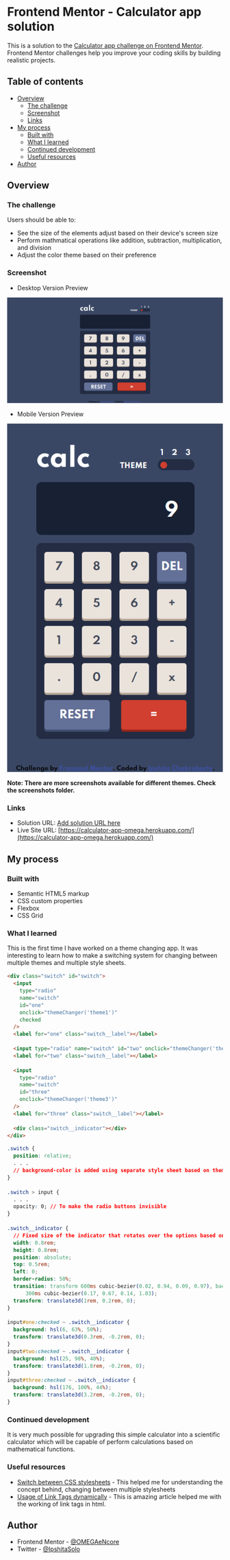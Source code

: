 # Frontend Mentor - Calculator app solution

This is a solution to the [Calculator app challenge on Frontend Mentor](https://www.frontendmentor.io/challenges/calculator-app-9lteq5N29). Frontend Mentor challenges help you improve your coding skills by building realistic projects.

## Table of contents

- [Overview](#overview)
  - [The challenge](#the-challenge)
  - [Screenshot](#screenshot)
  - [Links](#links)
- [My process](#my-process)
  - [Built with](#built-with)
  - [What I learned](#what-i-learned)
  - [Continued development](#continued-development)
  - [Useful resources](#useful-resources)
- [Author](#author)

## Overview

### The challenge

Users should be able to:

- See the size of the elements adjust based on their device's screen size
- Perform mathmatical operations like addition, subtraction, multiplication, and division
- Adjust the color theme based on their preference

### Screenshot

- Desktop Version Preview

[<img src="./screenshots/desktop-theme1.png" alt="Desktop Version"/>](./screenshots/desktop-theme1.png)

- Mobile Version Preview

[<img src="./screenshots/mobile-theme1.png" alt="Mobile Version"/>](./screenshots/mobile-theme1.png)

**Note: There are more screenshots available for different themes. Check the screenshots folder.**

### Links

- Solution URL: [Add solution URL here](https://your-solution-url.com)
- Live Site URL: [https://calculator-app-omega.herokuapp.com/](https://calculator-app-omega.herokuapp.com/)

## My process

### Built with

- Semantic HTML5 markup
- CSS custom properties
- Flexbox
- CSS Grid

### What I learned

This is the first time I have worked on a theme changing app. It was interesting to learn how to make a switching system for changing between multiple themes and multiple style sheets.

```html
<div class="switch" id="switch">
  <input
    type="radio"
    name="switch"
    id="one"
    onclick="themeChanger('theme1')"
    checked
  />
  <label for="one" class="switch__label"></label>

  <input type="radio" name="switch" id="two" onclick="themeChanger('theme2')" />
  <label for="two" class="switch__label"></label>

  <input
    type="radio"
    name="switch"
    id="three"
    onclick="themeChanger('theme3')"
  />
  <label for="three" class="switch__label"></label>

  <div class="switch__indicator"></div>
</div>
```

```css
.switch {
  position: relative;
  . . .
  // background-color is added using separate style sheet based on theme
}

.switch > input {
  . . .
  opacity: 0; // To make the radio buttons invisible
}

.switch__indicator {
  // Fixed size of the indicator that rotates over the options based on selection
  width: 0.8rem;
  height: 0.8rem;
  position: absolute;
  top: 0.5rem;
  left: 0;
  border-radius: 50%;
  transition: transform 600ms cubic-bezier(0.02, 0.94, 0.09, 0.97), background
      300ms cubic-bezier(0.17, 0.67, 0.14, 1.03);
  transform: translate3d(1rem, 0.2rem, 0);
}

input#one:checked ~ .switch__indicator {
  background: hsl(6, 63%, 50%);
  transform: translate3d(0.3rem, -0.2rem, 0);
}
input#two:checked ~ .switch__indicator {
  background: hsl(25, 98%, 40%);
  transform: translate3d(1.8rem, -0.2rem, 0);
}
input#three:checked ~ .switch__indicator {
  background: hsl(176, 100%, 44%);
  transform: translate3d(3.2rem, -0.2rem, 0);
}
```

### Continued development

It is very much possible for upgrading this simple calculator into a scientific calculator which will be capable of perform calculations based on mathematical functions.

### Useful resources

- [Switch between CSS stylesheets](https://www.geeksforgeeks.org/how-to-switch-between-multiple-css-stylesheets-using-javascript/) - This helped me for understanding the concept behind, changing between multiple stylesheets
- [Usage of Link Tags dynamically](https://www.thesitewizard.com/javascripts/change-style-sheets.shtml) - This is amazing article helped me with the working of link tags in html.

## Author

- Frontend Mentor - [@OMEGAeNcore](https://www.frontendmentor.io/profile/OMEGAeNcore)
- Twitter - [@IpshitaSolo](https://www.twitter.com/IpshitaSolo)